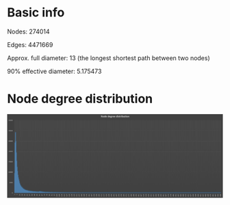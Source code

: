 # Basic info

Nodes: 274014

Edges: 4471669

Approx. full diameter:    13 (the longest shortest path between two nodes)

90% effective diameter:  5.175473

# Node degree distribution

![alt text](node_degree_distribution.png "Logo Title Text 1")

